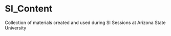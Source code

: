 # SI_Content
Collection of materials created and used during SI Sessions at Arizona State University 
